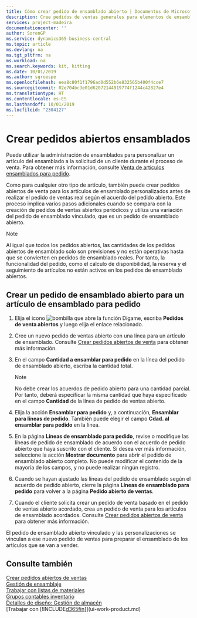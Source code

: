 ```yaml
---
title: Cómo crear pedido de ensamblado abierto | Documentos de Microsoft
description: Cree pedidos de ventas generales para elementos de ensamblado personalizados antes de realizar periódicamente los pedidos de ventas reales según el acuerdo de pedido abierto.
services: project-madeira
documentationcenter: ''
author: SorenGP
ms.service: dynamics365-business-central
ms.topic: article
ms.devlang: na
ms.tgt_pltfrm: na
ms.workload: na
ms.search.keywords: kit, kitting
ms.date: 10/01/2019
ms.author: sgroespe
ms.openlocfilehash: eea8c80f1f1796ad0d552b6e832565b400f4cce7
ms.sourcegitcommit: 02e704bc3e01d62072144919774f1244c42827e4
ms.translationtype: HT
ms.contentlocale: es-ES
ms.lasthandoff: 10/01/2019
ms.locfileid: "2304127"
---
```

# <a name="create-blanket-assembly-orders"></a>Crear pedidos abiertos ensamblados
Puede utilizar la administración de ensamblados para personalizar un artículo del ensamblado a la solicitud de un cliente durante el proceso de venta. Para obtener más información, consulte [Venta de artículos ensamblados para pedido](assembly-how-to-sell-items-assembled-to-order.md).  

 Como para cualquier otro tipo de artículo, también puede crear pedidos abiertos de venta para los artículos de ensamblado personalizados antes de realizar el pedido de ventas real según el acuerdo del pedido abierto. Este proceso implica varios pasos adicionales cuando se compara con la creación de pedidos de ventas abiertos periódicos y utiliza una variación del pedido de ensamblado vinculado, que es un pedido de ensamblado abierto.

> [!NOTE]  
>  Al igual que todos los pedidos abiertos, las cantidades de los pedidos abiertos de ensamblado solo son previsiones y no están operativas hasta que se convierten en pedidos de ensamblado reales. Por tanto, la funcionalidad del pedido, como el cálculo de disponibilidad, la reserva y el seguimiento de artículos no están activos en los pedidos de ensamblado abiertos.  

## <a name="to-create-a-blanket-assembly-order-for-an-assemble-to-order-item"></a>Crear un pedido de ensamblado abierto para un artículo de ensamblado para pedido  
1. Elija el icono ![bombilla que abre la función Dígame](media/ui-search/search_small.png "Dígame que desea hacer"), escriba **Pedidos de venta abiertos** y luego elija el enlace relacionado.  
2. Cree un nuevo pedido de ventas abierto con una línea para un artículo de ensamblado. Consulte [Crear pedidos abiertos de venta](sales-how-to-create-blanket-sales-orders.md) para obtener más información.  
3. En el campo **Cantidad a ensamblar para pedido** en la línea del pedido de ensamblado abierto, escriba la cantidad total.

    > [!NOTE]  
    >  No debe crear los acuerdos de pedido abierto para una cantidad parcial. Por tanto, deberá especificar la misma cantidad que haya especificado en el campo **Cantidad** de la línea de pedido de ventas abierto.  

4. Elija la acción **Ensamblar para pedido** y, a continuación, **Ensamblar para líneas de pedido**. También puede elegir el campo **Cdad. al ensamblar para pedido** en la línea.  
5. En la página **Líneas de ensamblado para pedido**, revise o modifique las líneas de pedido de ensamblado de acuerdo con el acuerdo de pedido abierto que haya suscrito con el cliente. Si desea ver más información, seleccione la acción **Mostrar documento** para abrir el pedido de ensamblado abierto completo. No puede modificar el contenido de la mayoría de los campos, y no puede realizar ningún registro.  
6. Cuando se hayan ajustado las líneas del pedido de ensamblado según el acuerdo de pedido abierto, cierre la página **Líneas de ensamblado para pedido** para volver a la página **Pedido abierto de ventas**.  
7. Cuando el cliente solicita crear un pedido de venta basado en el pedido de ventas abierto acordado, crea un pedido de venta para los artículos de ensamblado acordados. Consulte [Crear pedidos abiertos de venta](sales-how-to-create-blanket-sales-orders.md) para obtener más información.

El pedido de ensamblado abierto vinculado y las personalizaciones se vinculan a ese nuevo pedido de ventas para preparar el ensamblado de los artículos que se van a vender.  

## <a name="see-also"></a>Consulte también
[Crear pedidos abiertos de ventas](sales-how-to-create-blanket-sales-orders.md)  
[Gestión de ensamblaje](assembly-assemble-items.md)  
[Trabajar con listas de materiales](inventory-how-work-BOMs.md)  
[Grupos contables inventario](inventory-manage-inventory.md)  
[Detalles de diseño: Gestión de almacén](design-details-warehouse-management.md)  
[Trabajar con [!INCLUDE[d365fin](includes/d365fin_md.md)]](ui-work-product.md)
